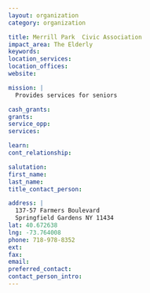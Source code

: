 ```yaml
---
layout: organization
category: organization

title: Merrill Park  Civic Association
impact_area: The Elderly
keywords: 
location_services: 
location_offices: 
website: 

mission: |
  Provides services for seniors

cash_grants: 
grants: 
service_opp: 
services: 

learn: 
cont_relationship: 

salutation: 
first_name: 
last_name: 
title_contact_person: 

address: |
  137-57 Farmers Boulevard  
  Springfield Gardens NY 11434
lat: 40.672638
lng: -73.764008
phone: 718-978-8352
ext: 
fax: 
email: 
preferred_contact: 
contact_person_intro: 
---
```


